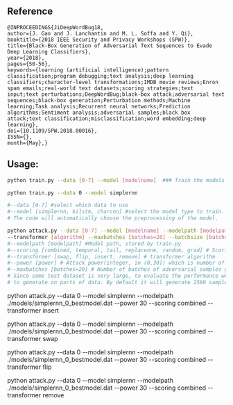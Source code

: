 ## Reference

```
@INPROCEEDINGS{JiDeepWordBug18, 
author={J. Gao and J. Lanchantin and M. L. Soffa and Y. Qi}, 
booktitle={2018 IEEE Security and Privacy Workshops (SPW)}, 
title={Black-Box Generation of Adversarial Text Sequences to Evade Deep Learning Classifiers}, 
year={2018}, 
pages={50-56}, 
keywords={learning (artificial intelligence);pattern classification;program debugging;text analysis;deep learning classifiers;character-level transformations;IMDB movie reviews;Enron spam emails;real-world text datasets;scoring strategies;text input;text perturbations;DeepWordBug;black-box attack;adversarial text sequences;black-box generation;Perturbation methods;Machine learning;Task analysis;Recurrent neural networks;Prediction algorithms;Sentiment analysis;adversarial samples;black box attack;text classification;misclassification;word embedding;deep learning}, 
doi={10.1109/SPW.2018.00016}, 
ISSN={}, 
month={May},}
```


## Usage:

```bash
python train.py --data [0-7] --model [modelname]  ### Train the models that can be used in further attack

python train.py --data 0 --model simplernn

#--data [0-7] #select which data to use 
#--model [simplernn, bilstm, charcnn] #select the model type to train. 
# The code will automatically choose the preprocessing of the model.
``` 


```bash
python attack.py --data [0-7] --model [modelname] --modelpath [modelpath] --power [power] --scoring [algorithm] 
--transformer [algorithm] --maxbatches [batches=20] --batchsize [batchsize=128] ### Generate DeepWordBug adversarial samples
#--modelpath [modelpath] #Model path, stored by train.py
#--scoring [combined, temporal, tail, replaceone, random, grad] # Scoring algorithm
#--transformer [swap, flip, insert, remove] # transformer algorithm
#--power [power] # Attack power(integer, in (0,30]) which is number of modified tokens, i.e., the edit distance
#--maxbatches [batches=20] # Number of batches of adversarial samples generated, samples are selected randomly. 
# Since some test dataset is very large, to evaluate the performance we add this parameter
# to generate on parts of data. By default it will generate 2560 samples.
```


python attack.py --data 0 --model simplernn --modelpath ./models/simplernn_0_bestmodel.dat --power 30 --scoring combined --transformer insert 

python attack.py --data 0 --model simplernn --modelpath ./models/simplernn_0_bestmodel.dat --power 30 --scoring combined --transformer swap 

python attack.py --data 0 --model simplernn --modelpath ./models/simplernn_0_bestmodel.dat --power 30 --scoring combined --transformer flip 

python attack.py --data 0 --model simplernn --modelpath ./models/simplernn_0_bestmodel.dat --power 30 --scoring combined --transformer remove 